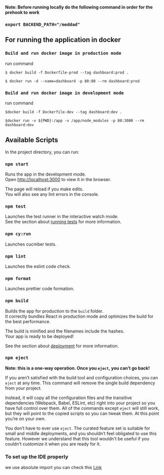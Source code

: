**Note: Before running locally do the following command in order for the prehook to work**
### `export BACKEND_PATH="/meddad"`

## For running the application in docker

### `Build and run docker image in production mode`

run command

`$ docker build -f Dockerfile-prod --tag dashboard:prod .`

`$ docker run -d --name=dashboard -p 80:80 --rm dashboard:prod`

### `Build and run docker image in development mode`

run command

`$docker build -f Dockerfile-dev --tag dashboard:dev .`

`$docker run -v ${PWD}:/app -v /app/node_modules -p 80:3000 --rm dashboard:dev`

## Available Scripts

In the project directory, you can run:

### `npm start`

Runs the app in the development mode.<br />
Open [http://localhost:3000](http://localhost:3000) to view it in the browser.

The page will reload if you make edits.<br />
You will also see any lint errors in the console.

### `npm test`

Launches the test runner in the interactive watch mode.<br />
See the section about [running tests](https://facebook.github.io/create-react-app/docs/running-tests) for more information.

### `npm cy:run`

Launches cucmber tests.

### `npm lint`

Launches the eslint code check.

### `npm format`

Launches prettier code formation.

### `npm build`

Builds the app for production to the `build` folder.<br />
It correctly bundles React in production mode and optimizes the build for the best performance.

The build is minified and the filenames include the hashes.<br />
Your app is ready to be deployed!

See the section about [deployment](https://facebook.github.io/create-react-app/docs/deployment) for more information.

### `npm eject`

**Note: this is a one-way operation. Once you `eject`, you can’t go back!**

If you aren’t satisfied with the build tool and configuration choices, you can `eject` at any time. This command will remove the single build dependency from your project.

Instead, it will copy all the configuration files and the transitive dependencies (Webpack, Babel, ESLint, etc) right into your project so you have full control over them. All of the commands except `eject` will still work, but they will point to the copied scripts so you can tweak them. At this point you’re on your own.

You don’t have to ever use `eject`. The curated feature set is suitable for small and middle deployments, and you shouldn’t feel obligated to use this feature. However we understand that this tool wouldn’t be useful if you couldn’t customize it when you are ready for it.



### To set up the IDE properly
 we use absolute import you can check this [Link](https://medium.com/hackernoon/absolute-imports-with-create-react-app-4c6cfb66c35d)